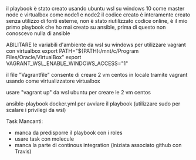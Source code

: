 
il playbook è stato creato usando ubuntu wsl su windows 10 come master node e virtualbox come node1 e node2
il codice creato è interamente creato senza utilizzo di fonti esterne, non è stato riutilizzato codice online,
è il mio primo playbook che ho mai creato su ansible, prima di questo non conoscevo nulla di ansible


ABILITARE le variabili d'ambiente da wsl su windows per utilizzare vagrant con virtualbox
export PATH="${PATH}:/mnt/c/Program Files/Oracle/VirtualBox"
export VAGRANT_WSL_ENABLE_WINDOWS_ACCESS="1"

il file "Vagrantfile" consente di creare 2 vm centos in locale tramite vagrant usando come virtualizzatore virtualbox

usare "vagrant up" da wsl ubuntu per creare le 2 vm centos

ansible-playbook docker.yml per avviare il playbook (utilizzare sudo per scalare i privilegi da wsl)

Task Mancanti:
- manca da predisporre il playbook con i roles
- usare task con molecule
- manca la parte di continous integration (iniziata associato github con Travis)
